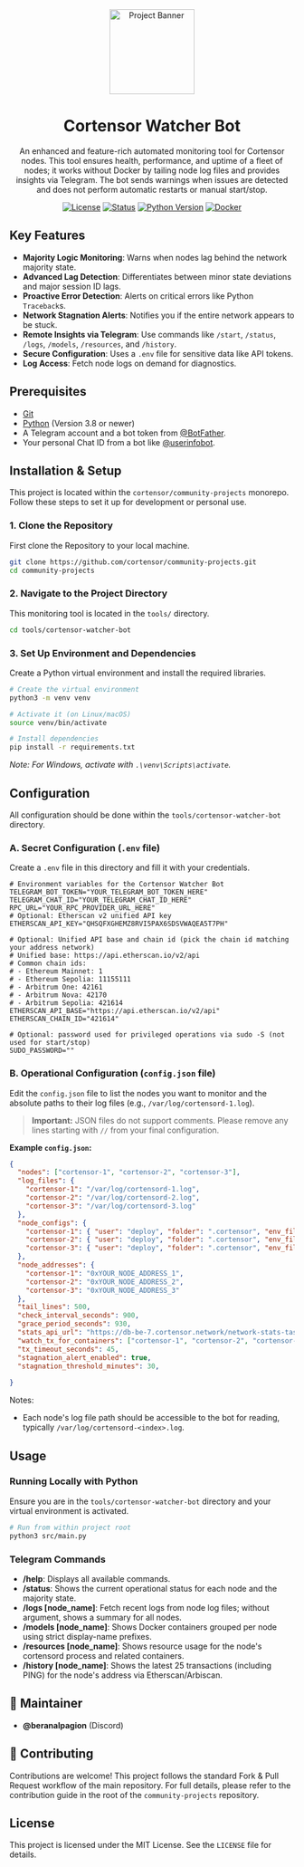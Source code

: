 <div align="center">

  <img src="https://avatars.githubusercontent.com/u/174224856?s=200&v=4" alt="Project Banner" width="150">
  <h1>Cortensor Watcher Bot</h1>

  An enhanced and feature-rich automated monitoring tool for Cortensor nodes. This tool ensures health, performance, and uptime of a fleet of nodes; it works without Docker by tailing node log files and provides insights via Telegram. The bot sends warnings when issues are detected and does not perform automatic restarts or manual start/stop.

  <p>
    <a href="./LICENSE"><img src="https://img.shields.io/badge/license-MIT-green.svg" alt="License"></a>
    <a href="./STATUS.md"><img src="https://img.shields.io/badge/status-active-success.svg" alt="Status"></a>
    <a href="#"><img src="https://img.shields.io/badge/python-3.9+-blue.svg" alt="Python Version"></a>
    <a href="#"><img src="https://img.shields.io/badge/docker-%230db7ed.svg?logo=docker&logoColor=white" alt="Docker"></a>
  </p>
  
</div>

## Key Features

- **Majority Logic Monitoring**: Warns when nodes lag behind the network majority state.
- **Advanced Lag Detection**: Differentiates between minor state deviations and major session ID lags.
- **Proactive Error Detection**: Alerts on critical errors like Python `Traceback`s.
- **Network Stagnation Alerts**: Notifies you if the entire network appears to be stuck.
- **Remote Insights via Telegram**: Use commands like `/start`, `/status`, `/logs`, `/models`, `/resources`, and `/history`.
- **Secure Configuration**: Uses a `.env` file for sensitive data like API tokens.
- **Log Access**: Fetch node logs on demand for diagnostics.

## Prerequisites

- [Git](https://git-scm.com/downloads)
- [Python](https://www.python.org/downloads/) (Version 3.8 or newer)
- A Telegram account and a bot token from [@BotFather](https://t.me/BotFather).
- Your personal Chat ID from a bot like [@userinfobot](https://t.me/userinfobot).

## Installation & Setup

This project is located within the `cortensor/community-projects` monorepo. Follow these steps to set it up for development or personal use.

### 1. Clone the Repository
First clone the Repository to your local machine.

```bash
git clone https://github.com/cortensor/community-projects.git
cd community-projects
````

### 2\. Navigate to the Project Directory

This monitoring tool is located in the `tools/` directory.

```bash
cd tools/cortensor-watcher-bot
```

### 3\. Set Up Environment and Dependencies

Create a Python virtual environment and install the required libraries.

```bash
# Create the virtual environment
python3 -m venv venv

# Activate it (on Linux/macOS)
source venv/bin/activate

# Install dependencies
pip install -r requirements.txt
```

*Note: For Windows, activate with `.\venv\Scripts\activate`.*

## Configuration

All configuration should be done within the `tools/cortensor-watcher-bot` directory.

### A. Secret Configuration (`.env` file)

Create a `.env` file in this directory and fill it with your credentials.

```env
# Environment variables for the Cortensor Watcher Bot
TELEGRAM_BOT_TOKEN="YOUR_TELEGRAM_BOT_TOKEN_HERE"
TELEGRAM_CHAT_ID="YOUR_TELEGRAM_CHAT_ID_HERE"
RPC_URL="YOUR_RPC_PROVIDER_URL_HERE"
# Optional: Etherscan v2 unified API key
ETHERSCAN_API_KEY="QHSQFXGHEMZ8RVI5PAX6SDSVWAQEA5T7PH"

# Optional: Unified API base and chain id (pick the chain id matching your address network)
# Unified base: https://api.etherscan.io/v2/api
# Common chain ids:
# - Ethereum Mainnet: 1
# - Ethereum Sepolia: 11155111
# - Arbitrum One: 42161
# - Arbitrum Nova: 42170
# - Arbitrum Sepolia: 421614
ETHERSCAN_API_BASE="https://api.etherscan.io/v2/api"
ETHERSCAN_CHAIN_ID="421614"

# Optional: password used for privileged operations via sudo -S (not used for start/stop)
SUDO_PASSWORD=""
```

### B. Operational Configuration (`config.json` file)

Edit the `config.json` file to list the nodes you want to monitor and the absolute paths to their log files (e.g., `/var/log/cortensord-1.log`).

> **Important:** JSON files do not support comments. Please remove any lines starting with `//` from your final configuration.

**Example `config.json`:**

```json
{
  "nodes": ["cortensor-1", "cortensor-2", "cortensor-3"],
  "log_files": {
    "cortensor-1": "/var/log/cortensord-1.log",
    "cortensor-2": "/var/log/cortensord-2.log",
    "cortensor-3": "/var/log/cortensord-3.log"
  },
  "node_configs": {
    "cortensor-1": { "user": "deploy", "folder": ".cortensor", "env_file": ".env-1", "index": 1 },
    "cortensor-2": { "user": "deploy", "folder": ".cortensor", "env_file": ".env-2", "index": 2 },
    "cortensor-3": { "user": "deploy", "folder": ".cortensor", "env_file": ".env-3", "index": 3 }
  },
  "node_addresses": {
    "cortensor-1": "0xYOUR_NODE_ADDRESS_1",
    "cortensor-2": "0xYOUR_NODE_ADDRESS_2",
    "cortensor-3": "0xYOUR_NODE_ADDRESS_3"
  },
  "tail_lines": 500,
  "check_interval_seconds": 900,
  "grace_period_seconds": 930,
  "stats_api_url": "https://db-be-7.cortensor.network/network-stats-tasks",
  "watch_tx_for_containers": ["cortensor-1", "cortensor-2", "cortensor-3"],
  "tx_timeout_seconds": 45,
  "stagnation_alert_enabled": true,
  "stagnation_threshold_minutes": 30,
  
}
```

Notes:
- Each node's log file path should be accessible to the bot for reading, typically `/var/log/cortensord-<index>.log`.

## Usage

### Running Locally with Python

Ensure you are in the `tools/cortensor-watcher-bot` directory and your virtual environment is activated.

```bash
# Run from within project root
python3 src/main.py
```

### Telegram Commands

  - <b>/help</b>: Displays all available commands.
  - <b>/status</b>: Shows the current operational status for each node and the majority state.
  - <b>/logs [node_name]</b>: Fetch recent logs from node log files; without argument, shows a summary for all nodes.
  - <b>/models [node_name]</b>: Shows Docker containers grouped per node using strict display-name prefixes.
  - <b>/resources [node_name]</b>: Shows resource usage for the node's cortensord process and related containers.
  - <b>/history [node_name]</b>: Shows the latest 25 transactions (including PING) for the node's address via Etherscan/Arbiscan.
  

## 👤 Maintainer

  * **@beranalpagion** (Discord)

## 🤝 Contributing

Contributions are welcome\! This project follows the standard Fork & Pull Request workflow of the main repository. For full details, please refer to the contribution guide in the root of the `community-projects` repository.

## License

This project is licensed under the MIT License. See the `LICENSE` file for details.
